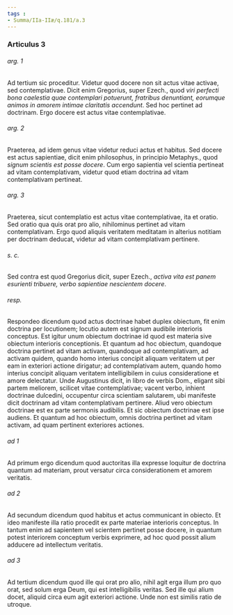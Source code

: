 ```yaml
---
tags : 
- Summa/IIa-IIæ/q.181/a.3
---
```


### Articulus 3

###### arg. 1
Ad tertium sic proceditur. Videtur quod docere non sit actus vitae activae, sed contemplativae. Dicit enim Gregorius, super Ezech., quod *viri perfecti bona caelestia quae contemplari potuerunt, fratribus denuntiant, eorumque animos in amorem intimae claritatis accendunt*. Sed hoc pertinet ad doctrinam. Ergo docere est actus vitae contemplativae.

###### arg. 2
Praeterea, ad idem genus vitae videtur reduci actus et habitus. Sed docere est actus sapientiae, dicit enim philosophus, in principio Metaphys., quod *signum scientis est posse docere*. Cum ergo sapientia vel scientia pertineat ad vitam contemplativam, videtur quod etiam doctrina ad vitam contemplativam pertineat.

###### arg. 3
Praeterea, sicut contemplatio est actus vitae contemplativae, ita et oratio. Sed oratio qua quis orat pro alio, nihilominus pertinet ad vitam contemplativam. Ergo quod aliquis veritatem meditatam in alterius notitiam per doctrinam deducat, videtur ad vitam contemplativam pertinere.

###### s. c.
Sed contra est quod Gregorius dicit, super Ezech., *activa vita est panem esurienti tribuere, verbo sapientiae nescientem docere*.

###### resp.
Respondeo dicendum quod actus doctrinae habet duplex obiectum, fit enim doctrina per locutionem; locutio autem est signum audibile interioris conceptus. Est igitur unum obiectum doctrinae id quod est materia sive obiectum interioris conceptionis. Et quantum ad hoc obiectum, quandoque doctrina pertinet ad vitam activam, quandoque ad contemplativam, ad activam quidem, quando homo interius concipit aliquam veritatem ut per eam in exteriori actione dirigatur; ad contemplativam autem, quando homo interius concipit aliquam veritatem intelligibilem in cuius consideratione et amore delectatur. Unde Augustinus dicit, in libro de verbis Dom., eligant sibi partem meliorem, scilicet vitae contemplativae; vacent verbo, inhient doctrinae dulcedini, occupentur circa scientiam salutarem, ubi manifeste dicit doctrinam ad vitam contemplativam pertinere. Aliud vero obiectum doctrinae est ex parte sermonis audibilis. Et sic obiectum doctrinae est ipse audiens. Et quantum ad hoc obiectum, omnis doctrina pertinet ad vitam activam, ad quam pertinent exteriores actiones.

###### ad 1
Ad primum ergo dicendum quod auctoritas illa expresse loquitur de doctrina quantum ad materiam, prout versatur circa considerationem et amorem veritatis.

###### ad 2
Ad secundum dicendum quod habitus et actus communicant in obiecto. Et ideo manifeste illa ratio procedit ex parte materiae interioris conceptus. In tantum enim ad sapientem vel scientem pertinet posse docere, in quantum potest interiorem conceptum verbis exprimere, ad hoc quod possit alium adducere ad intellectum veritatis.

###### ad 3
Ad tertium dicendum quod ille qui orat pro alio, nihil agit erga illum pro quo orat, sed solum erga Deum, qui est intelligibilis veritas. Sed ille qui alium docet, aliquid circa eum agit exteriori actione. Unde non est similis ratio de utroque.

